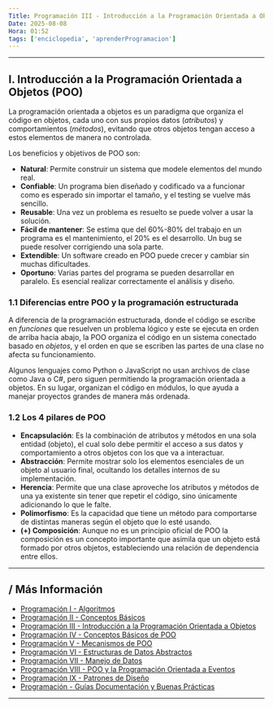 ```yaml
---
Title: Programación III - Introducción a la Programación Orientada a Objetos
Date: 2025-08-08
Hora: 01:52
tags: ['enciclopedia', 'aprenderProgramacion']
---
```


---

## I. Introducción a la Programación Orientada a Objetos (POO)

La programación orientada a objetos es un paradigma que organiza el código en objetos, cada uno con sus propios datos (*atributos*) y comportamientos (*métodos*), evitando que otros objetos tengan acceso a estos elementos de manera no controlada.

Los beneficios y objetivos de POO son:

- **Natural**: Permite construir un sistema que modele elementos del mundo real.
- **Confiable**: Un programa bien diseñado y codificado va a funcionar como es esperado sin importar el tamaño, y el testing se vuelve más sencillo.
- **Reusable**: Una vez un problema es resuelto se puede volver a usar la solución.
- **Fácil de mantener**: Se estima que del 60%-80% del trabajo en un programa es el mantenimiento, el 20% es el desarrollo. Un bug se puede resolver corrigiendo una sola parte.
- **Extendible**: Un software creado en POO puede crecer y cambiar sin muchas dificultades.
- **Oportuno**: Varias partes del programa se pueden desarrollar en paralelo. Es esencial realizar correctamente el análisis y diseño.

### 1.1 Diferencias entre POO y la programación estructurada

A diferencia de la programación estructurada, donde el código se escribe en *funciones* que resuelven un problema lógico y este se ejecuta en orden de arriba hacia abajo, la POO organiza el código en un sistema conectado basado en *objetos*, y el orden en que se escriben las partes de una clase no afecta su funcionamiento.

Algunos lenguajes como Python o JavaScript no usan archivos de clase como Java o C#, pero siguen permitiendo la programación orientada a objetos. En su lugar, organizan el código en módulos, lo que ayuda a manejar proyectos grandes de manera más ordenada.

### 1.2 Los 4 pilares de POO

- **Encapsulación**: Es la combinación de atributos y métodos en una sola entidad (objeto), el cual solo debe permitir el acceso a sus datos y comportamiento a otros objetos con los que va a interactuar.
- **Abstracción**: Permite mostrar solo los elementos esenciales de un objeto al usuario final, ocultando los detalles internos de su implementación.
- **Herencia**: Permite que una clase aproveche los atributos y métodos de una ya existente sin tener que repetir el código, sino únicamente adicionando lo que le falte.
- **Polimorfismo**: Es la capacidad que tiene un método para comportarse de distintas maneras según el objeto que lo esté usando.
- **(+) Composición**: Aunque no es un principio oficial de POO la composición es un concepto importante que asimila que un objeto está formado por otros objetos, estableciendo una relación de dependencia entre ellos.


---

## / Más Información

- [Programación I - Algoritmos](/apuntes/programación-i---algoritmos/)
- [Programación II - Conceptos Básicos](/apuntes/programación-ii---conceptos-básicos/)
- [Programación III - Introducción a la Programación Orientada a Objetos](/apuntes/programación-iii---introducción-a-la-programación-orientada-a-objetos/)
- [Programación IV - Conceptos Básicos de POO](/apuntes/programación-iv---conceptos-básicos-de-poo/)
- [Programación V - Mecanismos de POO](/apuntes/programación-v---mecanismos-de-poo/)
- [Programación VI - Estructuras de Datos Abstractos](/apuntes/programación-vi---estructuras-de-datos-abstractos/)
- [Programación VII - Manejo de Datos](/apuntes/programación-vii---manejo-de-datos/)
- [Programación VIII - POO y la Programación Orientada a Eventos](/apuntes/programación-viii---poo-y-la-programación-orientada-a-eventos/)
- [Programación IX - Patrones de Diseño](/apuntes/programación-ix---patrones-de-diseño/)
- [Programación - Guías Documentación y Buenas Prácticas](/apuntes/programación---guías-documentación-y-buenas-prácticas/)

---